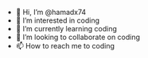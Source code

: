 - 👋 Hi, I’m @hamadx74
- 👀 I’m interested in coding
- 🌱 I’m currently learning coding
- 💞️ I’m looking to collaborate on coding
- 📫 How to reach me to coding

<!---
hamadx74/hamadx74 is a ✨ special ✨ repository because its `README.md` (this file) appears on your GitHub profile.
You can click the Preview link to take a look at your changes.
--->
